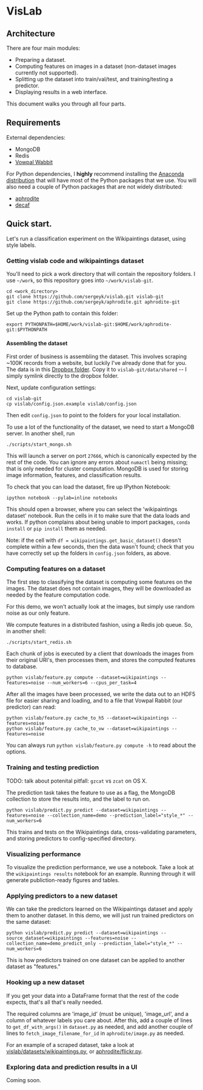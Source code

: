 # VisLab

## Architecture

There are four main modules:

- Preparing a dataset.
- Computing features on images in a dataset (non-dataset images currently not supported).
- Splitting up the dataset into train/val/test, and training/testing a predictor.
- Displaying results in a web interface.

This document walks you through all four parts.

## Requirements

External dependencies:

- MongoDB
- Redis
- [Vowpal Wabbit](https://github.com/JohnLangford/vowpal_wabbit)

For Python dependencies, I **highly** recommend installing the [Anaconda distribution](https://store.continuum.io/cshop/anaconda/) that will have most of the Python packages that we use.
You will also need a couple of Python packages that are not widely distributed:

- [aphrodite](https://github.com/sergeyk/aphrodite)
- [decaf](https://github.com/UCB-ICSI-Vision-Group/decaf-release)

## Quick start.

Let's run a classification experiment on the Wikipaintings dataset, using style labels.

### Getting vislab code and wikipaintings dataset

You'll need to pick a work directory that will contain the repository folders.
I use `~/work`, so this repository goes into `~/work/vislab-git`.

    cd <work_directory>
    git clone https://github.com/sergeyk/vislab.git vislab-git
    git clone https://github.com/sergeyk/aphrodite.git aphrodite-git

Set up the Python path to contain this folder:

    export PYTHONPATH=$HOME/work/vislab-git:$HOME/work/aphrodite-git:$PYTHONPATH

#### Assembling the dataset

First order of business is assembling the dataset.
This involves scraping ~100K records from a website, but luckily I've already done that for you.
The data is in this [Dropbox folder](https://www.dropbox.com/sh/our2zcaaqfi2e6d/1rZs5J4xhl).
Copy it to `vislab-git/data/shared` -- I simply symlink directly to the dropbox folder.

Next, update configuration settings:

    cd vislab-git
    cp vislab/config.json.example vislab/config.json

Then edit `config.json` to point to the folders for your local installation.

To use a lot of the functionality of the dataset, we need to start a MongoDB server.
In another shell, run

    ./scripts/start_mongo.sh

This will launch a server on port `27666`, which is canonically expected by the rest of the code.
You can ignore any errors about `numactl` being missing; that is only needed for cluster computation.
MongoDB is used for storing image information, features, and classification results.

To check that you can load the dataset, fire up IPython Notebook:

    ipython notebook --pylab=inline notebooks

This should open a browser, where you can select the 'wikipaintings dataset' notebook.
Run the cells in it to make sure that the data loads and works.
If python complains about being unable to import packages, `conda install` or `pip install` them as needed.

Note: if the cell with `df = wikipaintings.get_basic_dataset()` doesn't complete within a few seconds, then the data wasn't found; check that you have correctly set up the folders in `config.json` folders, as above.

### Computing features on a dataset

The first step to classifying the dataset is computing some features on the images.
The dataset does not contain images, they will be downloaded as needed by the feature computation code.

For this demo, we won't actually look at the images, but simply use random noise as our only feature.

We compute features in a distributed fashion, using a Redis job queue.
So, in another shell:

    ./scripts/start_redis.sh

Each chunk of jobs is executed by a client that downloads the images from their original URI's, then processes them, and stores the computed features to database.

    python vislab/feature.py compute --dataset=wikipaintings --features=noise --num_workers=6 --cpus_per_task=4

After all the images have been processed, we write the data out to an HDF5 file for easier sharing and loading, and to a file that Vowpal Rabbit (our predictor) can read:

    python vislab/feature.py cache_to_h5 --dataset=wikipaintings --features=noise
    python vislab/feature.py cache_to_vw --dataset=wikipaintings --features=noise

You can always run `python vislab/feature.py compute -h` to read about the options.

### Training and testing prediction

TODO: talk about potenital pitfall: `gzcat` vs `zcat` on OS X.

The prediction task takes the feature to use as a flag, the MongoDB collection to store the results into, and the label to run on.

    python vislab/predict.py predict --dataset=wikipaintings --features=noise --collection_name=demo --prediction_label="style_*" --num_workers=6

This trains and tests on the Wikipaintings data, cross-validating parameters, and storing predictors to config-specified directory.

### Visualizing performance

To visualize the prediction performance, we use a notebook.
Take a look at the `wikipaintings results` notebook for an example.
Running through it will generate publiction-ready figures and tables.

### Applying predictors to a new dataset

We can take the predictors learned on the Wikipaintings dataset and apply them to another dataset.
In this demo, we will just run trained predictors on the same dataset:

    python vislab/predict.py predict --dataset=wikipaintings --source_dataset=wikipaintings --features=noise --collection_name=demo_predict_only --prediction_label="style_*" --num_workers=6

This is how predictors trained on one dataset can be applied to another dataset as "features."

### Hooking up a new dataset

If you get your data into a DataFrame format that the rest of the code expects, that's all that's really needed.

The required columns are 'image_id' (must be unique), 'image_url', and a column of whatever labels you care about.
After this, add a couple of lines to `get_df_with_args()` in `dataset.py` as needed, and add another couple of lines to `fetch_image_filename_for_id` in `aphrodite/image.py` as needed.

For an example of a scraped dataset, take a look at [vislab/datasets/wikipaintings.py](https://github.com/sergeyk/vislab/blob/master/vislab/datasets/wikipaintings.py), or [aphrodite/flickr.py](https://github.com/sergeyk/aphrodite/blob/master/aphrodite/flickr.py).

### Exploring data and prediction results in a UI

Coming soon.
